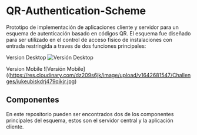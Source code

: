 # QR-Authentication-Scheme

Prototipo de implementación de aplicaciones cliente y servidor para un esquema de autenticación basado en códigos QR. El esquema fue diseñado para ser utilizado en el control de acceso físico de instalaciones con entrada restringida a traves de dos funciones principales:

Version Desktop
![Versión Desktop](https://res.cloudinary.com/dz209s6jk/image/upload/v1642681473/Challenges/lzfaukzhigbavv5sc26b.jpg)

Version Mobile
![Versión Mobile]((https://res.cloudinary.com/dz209s6jk/image/upload/v1642681547/Challenges/iukeubiskdrj479qikjr.jpg)

## Componentes
En este repositorio pueden ser encontrados dos de los componentes principales del esquema, estos son el servidor central y la aplicación cliente.
